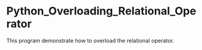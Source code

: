 # Python_Overloading_Relational_Operator
This program demonstrate how to overload the relational operator.
